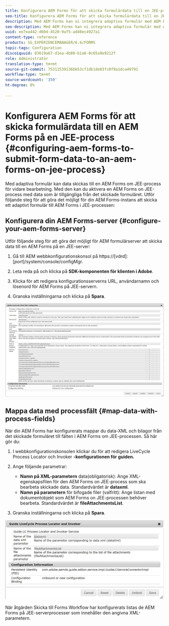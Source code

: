 ```yaml
---
title: Konfigurera AEM Forms för att skicka formulärdata till en JEE-process från AEM Forms
seo-title: Konfigurera AEM Forms för att skicka formulärdata till en JEE-process från AEM Forms
description: Med AEM Forms kan ni integrera adaptiva formulär med AEM Forms i JEE-processer för bearbetning av formulärdata.
seo-description: Med AEM Forms kan ni integrera adaptiva formulär med AEM Forms i JEE-processer för bearbetning av formulärdata.
uuid: ee7ea442-d604-4520-9af5-ad40ec4927a1
content-type: reference
products: SG_EXPERIENCEMANAGER/6.4/FORMS
topic-tags: Configuration
discoiquuid: 03619a67-d1ea-4b80-b1a6-0c65a9e9212f
role: Administratör
translation-type: tm+mt
source-git-commit: 75312539136bb53cf1db1de03fc0f9a1dca49791
workflow-type: tm+mt
source-wordcount: '359'
ht-degree: 0%

---
```



# Konfigurera AEM Forms för att skicka formulärdata till en AEM Forms på en JEE-process {#configuring-aem-forms-to-submit-form-data-to-an-aem-forms-on-jee-process}

Med adaptiva formulär kan data skickas till en AEM Forms om JEE-process för vidare bearbetning. Med den kan du aktivera en AEM Forms on JEE-process med data som är tillgängliga från det skickade formuläret. Utför följande steg för att göra det möjligt för din AEM Forms-instans att skicka ett adaptivt formulär till AEM Forms i JEE-processen:

## Konfigurera din AEM Forms-server {#configure-your-aem-forms-server}

Utför följande steg för att göra det möjligt för AEM formulärserver att skicka data till en AEM Forms på en JEE-server:

1. Gå till AEM webbkonfigurationskonsol på https://[*värd*]:[*port*]/system/console/configMgr.

1. Leta reda på och klicka på **SDK-komponenten för klienten i Adobe**.
1. Klicka för att redigera konfigurationsserverns URL, användarnamn och lösenord för AEM Forms på JEE-servern.
1. Granska inställningarna och klicka på **Spara**.

![SDK-konfiguration för Adobe-klient](assets/clientsdkconfiguration.jpg)

## Mappa data med processfält {#map-data-with-process-fields}

När din AEM Forms har konfigurerats mappar du data-XML och bilagor från det skickade formuläret till fälten i AEM Forms om JEE-processen. Så här gör du:

1. I webbkonfigurationskonsolen klickar du för att redigera LiveCycle Process Locator och Invoker **-konfigurationen för guiden.**
1. Ange följande parametrar:

   * **Namn på XML-parametern**  data(obligatorisk): Ange XML-egenskapsfilen för den AEM Forms on JEE-process som ska bearbeta skickade data. Standardvärdet är **dataxml**.
   * **Namn på parametern**  för bifogade filer (valfritt): Ange listan med dokumentobjekt som AEM Forms on JEE-processen behöver bearbeta. Standardvärdet är **fileAttachmentsList**.

1. Granska inställningarna och klicka på **Spara**.

![Guide LiveCycle Process Locator och Invoker](assets/test3.jpg)

När åtgärden Skicka till Forms Workflow har konfigurerats listas de AEM Forms på JEE-serverprocesser som innehåller den angivna XML-parametern.
